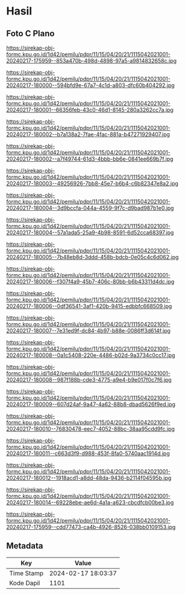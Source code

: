 # Hasil

## Foto C Plano

https://sirekap-obj-formc.kpu.go.id/1d42/pemilu/pdpr/11/15/04/20/21/1115042021001-20240217-175959--853a470b-498d-4898-97a5-a9814832658c.jpg

https://sirekap-obj-formc.kpu.go.id/1d42/pemilu/pdpr/11/15/04/20/21/1115042021001-20240217-180000--594bfd9e-67a7-4c1d-a803-dfc60b404292.jpg

https://sirekap-obj-formc.kpu.go.id/1d42/pemilu/pdpr/11/15/04/20/21/1115042021001-20240217-180001--66356feb-43c0-46d1-8145-280a3262cc7a.jpg

https://sirekap-obj-formc.kpu.go.id/1d42/pemilu/pdpr/11/15/04/20/21/1115042021001-20240217-180002--b7a138a2-7fae-4fac-881a-b47271929407.jpg

https://sirekap-obj-formc.kpu.go.id/1d42/pemilu/pdpr/11/15/04/20/21/1115042021001-20240217-180002--a7f49744-61d3-4bbb-bb6e-0841ee669b7f.jpg

https://sirekap-obj-formc.kpu.go.id/1d42/pemilu/pdpr/11/15/04/20/21/1115042021001-20240217-180003--49256926-7bb8-45e7-b6b4-c6b82347e8a2.jpg

https://sirekap-obj-formc.kpu.go.id/1d42/pemilu/pdpr/11/15/04/20/21/1115042021001-20240217-180004--3d9bccfa-044a-4559-9f7c-d9bad987b1e0.jpg

https://sirekap-obj-formc.kpu.go.id/1d42/pemilu/pdpr/11/15/04/20/21/1115042021001-20240217-180004--57a1ada5-25a9-4b98-8591-6d52cca68397.jpg

https://sirekap-obj-formc.kpu.go.id/1d42/pemilu/pdpr/11/15/04/20/21/1115042021001-20240217-180005--7b48eb8d-3ddd-458b-bdcb-0e05c4c6d062.jpg

https://sirekap-obj-formc.kpu.go.id/1d42/pemilu/pdpr/11/15/04/20/21/1115042021001-20240217-180006--f307f4a9-45b7-406c-80bb-b6b43311d4dc.jpg

https://sirekap-obj-formc.kpu.go.id/1d42/pemilu/pdpr/11/15/04/20/21/1115042021001-20240217-180006--0df36541-3af1-420b-9415-edbbfc668509.jpg

https://sirekap-obj-formc.kpu.go.id/1d42/pemilu/pdpr/11/15/04/20/21/1115042021001-20240217-180007--7e31ed9f-dc84-4b97-b88e-0086ff3d614f.jpg

https://sirekap-obj-formc.kpu.go.id/1d42/pemilu/pdpr/11/15/04/20/21/1115042021001-20240217-180008--0a1c5408-220e-4486-b02d-9a3734c0cc17.jpg

https://sirekap-obj-formc.kpu.go.id/1d42/pemilu/pdpr/11/15/04/20/21/1115042021001-20240217-180008--987f188b-cde3-4775-a9e4-b9e017f0c7f6.jpg

https://sirekap-obj-formc.kpu.go.id/1d42/pemilu/pdpr/11/15/04/20/21/1115042021001-20240217-180009--607d24af-9a47-4a62-88b8-dbad5626f9ed.jpg

https://sirekap-obj-formc.kpu.go.id/1d42/pemilu/pdpr/11/15/04/20/21/1115042021001-20240217-180010--76830478-eec7-4052-88bc-38aa95cdd9fc.jpg

https://sirekap-obj-formc.kpu.go.id/1d42/pemilu/pdpr/11/15/04/20/21/1115042021001-20240217-180011--c663d3f9-d988-453f-8fa0-5740aac1914d.jpg

https://sirekap-obj-formc.kpu.go.id/1d42/pemilu/pdpr/11/15/04/20/21/1115042021001-20240217-180012--1918acd1-a8dd-48da-9436-b2114f04595b.jpg

https://sirekap-obj-formc.kpu.go.id/1d42/pemilu/pdpr/11/15/04/20/21/1115042021001-20240217-180014--69228ebe-ae6d-4a1a-a623-cbcdfcb00be3.jpg

https://sirekap-obj-formc.kpu.go.id/1d42/pemilu/pdpr/11/15/04/20/21/1115042021001-20240217-175959--cdd77473-ca4b-4926-8526-038bb0109153.jpg


## Metadata

| Key        | Value               |
| ---------- | ------------------- |
| Time Stamp | 2024-02-17 18:03:37 |
| Kode Dapil | 1101                |



